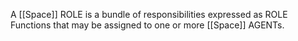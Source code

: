 A [[Space]] ROLE is a bundle of responsibilities expressed as ROLE Functions that may be assigned to one or more [[Space]] AGENTs.